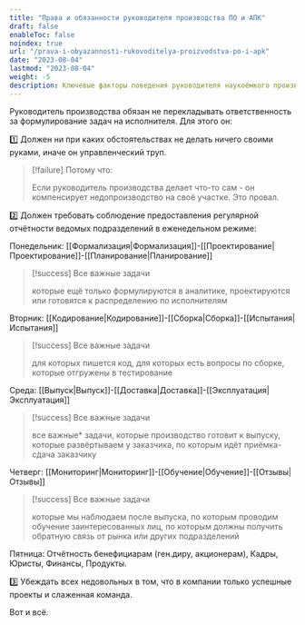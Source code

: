 ```yaml
---
title: "Права и обязанности руководителя производства ПО и АПК"
draft: false
enableToc: false
noindex: true
url: "/prava-i-obyazannosti-rukovoditelya-proizvodstva-po-i-apk"
date: "2023-08-04"
lastmod: "2023-08-04"
weight: -5
description: Ключевые факторы поведения руководителя наукоёмкого производства
---
```


Руководитель производства обязан не перекладывать ответственность за формулирование задач на исполнителя. Для этого он:

1️⃣ Должен ни при каких обстоятельствах не делать ничего своими руками, иначе он управленческий труп.
> [!failure] Потому что:
>
> Если руководитель производства делает что-то сам - он компенсирует недопроизводство на своё участке. Это провал.


2️⃣ Должен требовать соблюдение предоставления регулярной отчётности ведомых подразделений в еженедельном режиме:

Понедельник: [[Формализация|Формализация]]-[[Проектирование|Проектирование]]-[[Планирование|Планирование]]
> [!success] Все важные задачи
>
> которые ещё только формулируются в аналитике, проектируются или готовятся к распределению по исполнителям

Вторник: [[Кодирование|Кодирование]]-[[Сборка|Сборка]]-[[Испытания|Испытания]]
> [!success] Все важные задачи
>
> для которых пишется код, для которых есть вопросы по сборке, которые отгружены в тестирование

Среда: [[Выпуск|Выпуск]]-[[Доставка|Доставка]]-[[Эксплуатация|Эксплуатация]]
> [!success] Все важные задачи
>
> все важные* задачи, которые производство готовит к выпуску, которые развёртываем у заказчика, по которым идёт приёмка-сдача заказчику

Четверг: [[Мониторинг|Мониторинг]]-[[Обучение|Обучение]]-[[Отзывы|Отзывы]]
> [!success] Все важные задачи
>
> которые мы наблюдаем после выпуска, по которым проводим обучение заинтересованных лиц, по которым должны получить обратную связь от рынка или других подразделений

Пятница:
Отчётность бенефициарам (ген.диру, акционерам), Кадры, Юристы, Финансы, Продукты.

3️⃣ Убеждать всех недовольных в том, что в компании только успешные проекты и слаженная команда.

Вот и всё.